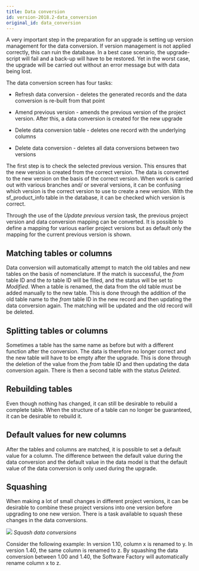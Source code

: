 ```yaml
---
title: Data conversion
id: version-2018.2-data_conversion
original_id: data_conversion
---
```


A very important step in the preparation for an upgrade is setting up version management for the data conversion. If version management is not applied correctly, this can ruin the database. In a best case scenario, the upgrade-script will fail and a back-up will have to be restored. Yet in the worst case, the upgrade will be carried out without an error message but with data being lost.

The data conversion screen has four tasks:

- Refresh data conversion - deletes the generated records and the data conversion is re-built from that point

- Amend previous version - amends the previous version of the project version. After this, a data conversion is created for the new upgrade

- Delete data conversion table - deletes one record with the underlying columns

- Delete data conversion - deletes all data conversions between two versions

The first step is to check the selected previous version. This ensures that the new version is created from the correct version. The data is converted to the new version on the basis of the correct version. When work is carried out with various branches and/ or several versions, it can be confusing which version is the correct version to use to create a new version. With the sf_product_info table in the database, it can be checked which version is correct.

Through the use of the *Update previous version* task, the previous project version and data conversion mapping can be converted. It is possible to define a ​mapping for various earlier project versions but as default only the mapping for the current previous version is shown.

## Matching tables or columns

Data conversion will automatically attempt to match the old tables and new tables on the basis of nomenclature. If the match is successful, the *from* table ID and the *to* table ID will be filled, and the status will be set to *Modified*. When a table is renamed, the data from the old table must be added manually to the new table. This is done through the addition of the old table name to the *from* table ID in the new record and then updating the data conversion again. The matching will be updated and the old record will be deleted.

## Splitting tables or columns

Sometimes a table has the same name as before but with a different function after the conversion. The data is therefore no longer correct and the new table will have to be empty after the upgrade. This is done through the deletion of the value from the *from* table ID and then updating the data conversion again. There is then a second table with the status *Deleted*.

## Rebuilding tables

Even though nothing has changed, it can still be desirable to rebuild a complete table. When the structure of a table can no longer be guaranteed, it can be desirable to rebuild it.  

## Default values for new columns

After the tables and columns are matched, it is possible to set a default value for a column. The difference between the default value during the data conversion and the default value in the data model is that the default value of the data conversion is only used during the upgrade.

## Squashing

When making a lot of small changes in different project versions, it can be desirable to combine these project versions into one version before upgrading to one new version. There is a task available to squash these changes in the data conversions.

![](../assets/sf/image304.png)
*Squash data conversions*

Consider the following example: In version 1.10, column x is renamed to y. In version 1.40, the same column is renamed to z. By squashing the data conversion between 1.00 and 1.40, the Software Factory will automatically rename column x to z.